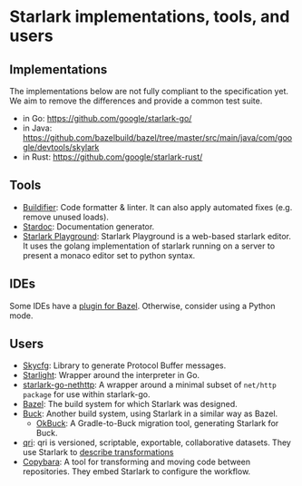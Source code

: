 # Starlark implementations, tools, and users

## Implementations

The implementations below are not fully compliant to the specification yet. We
aim to remove the differences and provide a common test suite.

*   in Go: https://github.com/google/starlark-go/
*   in Java:
    https://github.com/bazelbuild/bazel/tree/master/src/main/java/com/google/devtools/skylark
*   in Rust: https://github.com/google/starlark-rust/

## Tools

* [Buildifier](https://github.com/bazelbuild/buildtools): Code formatter &
  linter. It can also apply automated fixes (e.g. remove unused loads).
* [Stardoc](https://skydoc.bazel.build/): Documentation generator.
* [Starlark Playground](https://github.com/qri-io/starpg): Starlark Playground
  is a web-based starlark editor. It uses the golang implementation of starlark
  running on a server to present a monaco editor set to python syntax.

## IDEs

Some IDEs have a [plugin for Bazel](https://docs.bazel.build/versions/master/ide.html).
Otherwise, consider using a Python mode.

## Users

*  [Skycfg](https://github.com/stripe/skycfg): Library to generate Protocol
   Buffer messages.
*  [Starlight](https://github.com/starlight-go/starlight): Wrapper around the
   interpreter in Go.
*  [starlark-go-nethttp](https://github.com/pcj/starlark-go-nethttp): A wrapper
   around a minimal subset of `net/http package` for use within starlark-go.
*  [Bazel](https://github.com/bazelbuild/bazel): The build system for which
   Starlark was designed.
*  [Buck](https://buckbuild.com/): Another build system, using Starlark in a
   similar way as Bazel.
   *  [OkBuck](https://github.com/uber/okbuck/pull/757): A Gradle-to-Buck migration tool, generating Starlark for Buck.
*  [qri](http://qri.io/): qri is versioned, scriptable, exportable,
   collaborative datasets. They use Starlark to [describe transformations](http://qri.io/docs/reference/skylark_syntax/)
*  [Copybara](https://github.com/google/copybara): A tool for transforming and moving code between repositories.
   They embed Starlark to configure the workflow.
